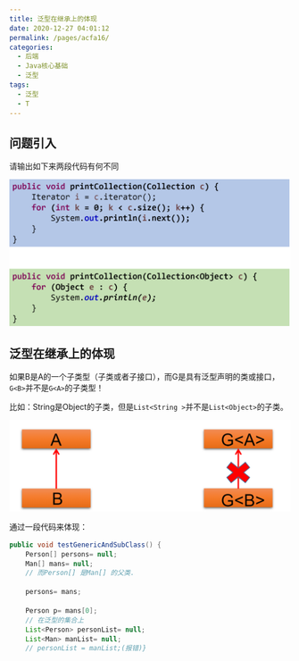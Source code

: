 ```yaml
---
title: 泛型在继承上的体现
date: 2020-12-27 04:01:12
permalink: /pages/acfa16/
categories:
  - 后端
  - Java核心基础
  - 泛型
tags:
  - 泛型
  - T
---
```

## 问题引入

请输出如下来两段代码有何不同

![image-20201227040152973](https://raw.githubusercontent.com/SaulJWu/images/main/20201227040153.png)



## 泛型在继承上的体现

如果B是A的一个子类型（子类或者子接口），而G是具有泛型声明的类或接口，`G<B>`并不是`G<A>`的子类型！

比如：String是Object的子类，但是`List<String >`并不是`List<Object>`的子类。

![image-20201227040312059](https://raw.githubusercontent.com/SaulJWu/images/main/20201227040312.png)



通过一段代码来体现：

~~~java
public void testGenericAndSubClass() {
    Person[] persons= null;
    Man[] mans= null;
    // 而Person[] 是Man[] 的父类.
    
    persons= mans;
    
    Person p= mans[0];
    // 在泛型的集合上
    List<Person> personList= null;
    List<Man> manList= null;
    // personList = manList;(报错)}
~~~

